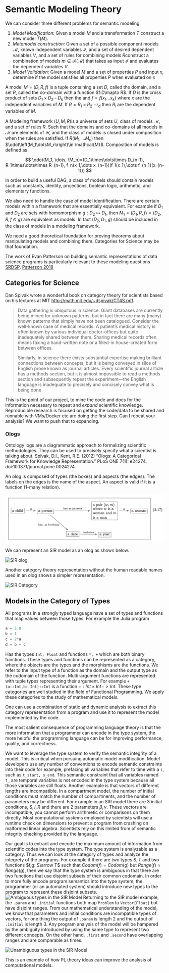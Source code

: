 # Semantic Modeling Theory

We can consider three different problems for semantic modeling

1. *Model Modification:* Given a model $M$ and a transformation $T$ construct a
   new model $T(M)$.
2. *Metamodel construction:* Given a set of a possible component models
   $\mathcal{M}$, known independent variables $\mathcal{I}$, and a set of
   desired dependent variables $V$, and a set of rules for combining
   models $R$construct a combination of models $m\in\mathcal{R(M)}$ that takes
   as input $\mathcal{I}$ and evaluates the dependent variables $V$.
3. *Model Validation:* Given a model $M$ and a set of properties $P$ and input
   $x$, determine if the model satisfies all properties $P$ when evaluated on
   $x$
   
A model $M=(D,R,f)$ is a tuple containing a set $D$, called the domain, and a
set $R$, called the co-domain with a function $f:D\mapto R$. If $D$ is the cross
product of sets $D_1 \times D_2 \cdots D_k$ then the and $f = f(x_1\dots x_k)$
where $x$ are the independent variables of $M$. If $R=R_1\times R_2\cdots r_d$
then $R_i$ are the dependent variables of $M$. 

A Modeling framework $(U,M,R)$is a universe of sets $U$, class of models
$\mathcal{M}$, and a set of rules $R$. Such that the domains and co-domains of
all models in $\mathcal{M}$ are elements of $\mathcal{U}$, and the class of
models is closed under composition when the rules are satisfied. If $R(M_1,
\dots M_n)$ then $\odot\left(M_1\dotsM_n\right)\in \mathcal{M}$. Composition of
models is defined as 

$$
  \odot(M_1, \dots, \M_n)=(D_1\times\dots\times D_{n-1},
                           R_1\times\dots\times R_{n-1},  
                           f_n(x_1,\dots x_{n-1})(f_1(x_1),\dots f_{n_1}(x_{n-1}))
$$ 

In order to build a useful DAG, a class of models should contain models such as
constants, identity, projections, boolean logic, arithmetic, and elementary
functions.

We also need to handle the case of model identification. There are certain
models within a framework that are essentially equivalent. For example if $D_1$
and $D_2$ are sets with homomorphism $g:D_2\mapsto D_1$, then $M_1 = (D_1, R, f)
= (D_2, R, f \odot g)$ are equivalent as models. In fact $(D_2, D_1, g)$ should
be included in the class of models in a modeling framework.

We need a good theoretical foundation for proving theorems about manipulating
models and combining them. Categories for Science may be
that foundation.

The work of Evan Patterson on building semantic representations of data science
programs is particularly relevant to these modeling questions
[SRDSP](https://www.epatters.org/assets/papers/2018-semantic-enrichment-ijcai-demo.pdf "Semantic Representations of Data Science Programs").
[Patterson 2018](https://www.epatters.org/assets/papers/2018-semantic-enrichment-kdd.pdf "Teaching machines to understand data science code by
semantic enrichment of dataflow graphs") 

## Categories for Science

Dan Spivak wrote a wonderful book on category theory for scientists based on his lectures at MIT
http://math.mit.edu/~dspivak/CT4S.pdf.

> Data gathering is ubiquitous in science. Giant databases are currently being mined for unknown
> patterns, but in fact there are many (many) known patterns that simply have not been catalogued.
> Consider the well-known case of medical records. A patient’s medical history is often known by
> various individual doctor-offices but quite inadequately shared between them. Sharing medical
> records often means faxing a hand-written note or a filled-in house-created form between offices.
>
> Similarly, in science there exists substantial expertise making brilliant connections between
> concepts, but it is being conveyed in silos of English prose known as journal articles. Every
> scientific journal article has a methods section, but it is almost impossible to read a methods
> section and subsequently repeat the experiment—the English language is inadequate to precisely and
> concisely convey what is being done


This is the point of our project, to mine the code and docs for the information necessary to repeat
and *expand* scientific knowledge. Reproducible research is focused on getting the code/data to be
shared and runnable with VMs/Docker etc are doing the first step. Can I repeat your analysis? We
want to push that to expanding.

### Ologs

Ontology logs are a diagrammatic approach to formalizing scientific methodologies. They can be used
to precisely specify what a scientist is talking about. Spivak, D.I., Kent, R.E. (2012) “Ologs: A
Categorical Framework for Knowledge Representation.” PLoS ONE 7(1): e24274.
doi:10.1371/journal.pone.0024274.

An olog is composed of types (the boxes) and aspects (the edges). The labels on the edges is the
name of the aspect. An aspect is valid if it is a function (1-many relation). 

![Birthday olog](img/olog_birthday.png)


We can represent an SIR model as an olog as shown below.

![SIR olog](img/olog_sir.dot.png)

Another category theory representation without the human readable names used in an olog shows a simpler representation.

![SIR Category](img/category_sir.dot.png)

## Models in the Category of Types

All programs in a strongly typed language have a set of types and functions that map values between those types.
For example the Julia program

```julia
a = 5.0
b = 1
c = 2*a
d = b + c
```
Has the types `Int, Float` and functions `*, +` which are both binary functions. These types and functions can be
represented as a category, where the objects are the types and the morphisms are the functions. We refer to the input
type of a function as the domain and the output type as the codomain of the function. Multi-argument functions are
represented with tuple types representing their argument. For example `+(a::Int,b::Int)::Int` is a function $+:
Int\times Int -> Int$. These type categories are well studied in the field of Functional Programming. We apply these
categories to the study of mathematical models. 

One can use a combination of static and dynamic analysis to extract this category representation from a program and use
it to represent the model implemented by the code.

The most salient consequence of programming language theory is that the more information that a programmer can encode in
the type system, the more helpful the programming language can be for improving performance, quality, and correctness.

We want to leverage the type system to verify the semantic integrity of a model. This is critical when pursuing
automatic model modification. Model developers use any number of conventions to encode semantic constraints into their
code for example, prefacing all variables that refer to time with a `t`, such as `t_start, s_end`. This semantic
constraint that all variables named `t_` are temporal variables is not encoded in the type system because all those
variables are still floats. Another example is that vectors of different lengths are incompatible. In a compartment
model, the number of initial conditions must match the number of compartments, and the number of parameters may be
different. For example in an SIR model there are 3 initial conditions, $S,I,R$ and there are 2 parameters $\beta,
\gamma$. These vectors are incompatible, you cannot perform arithmetic or comparisons on them directly. Most
computational systems employed by scientists will use a runtime check on dimensions to prevent a program from crashing
on malformed linear algebra. Scientists rely on this limited from of semantic integrity checking provided by the
language. 

Our goal is to extract and encode the maximum amount of information from scientific codes into the type system. The type
system is analyzable as a category. Thus we can look at the category of types and analyze the integrety of the programs.
For example if there are two types $S,T$ and two functions $f,g: S\arrow T$ such that $Codom(f) = Codom(g)$ but
$Range(f) \cap Range(g)$, then we say that the type system is ambiguous in that there are two functions that use
disjoint subsets of their common codomain. In order to more fully encode program semantics into the type system, the
programmer (or an automated system) should introduce new types to the program to represent these disjoint subsets.
![Ambiguous types in the SIR Model](img/types_sir.dot.png)
Returning to the SIR model example, the `.param` and `.initial` functions both map `Problem` to `Vector{Float}` but have
disjoint ranges. From our mathematical understanding of the model, we know that parameters and initial conditions are
incompatible types of vectors, for one thing the output of `.param` is length 2 and the output of `.initial` is
length 3. Any program analysis of the model will be hampered by the ambiguity introduced by using the same type to
represent two different concepts. On the other hand, `.first` and `.second` have overlapping ranges and are comparable
as times.

![Unambiguous types in the SIR Model](img/types_sir_unambig.dot.png)

This is an example of how PL theory ideas can improve the analysis of computational models.
